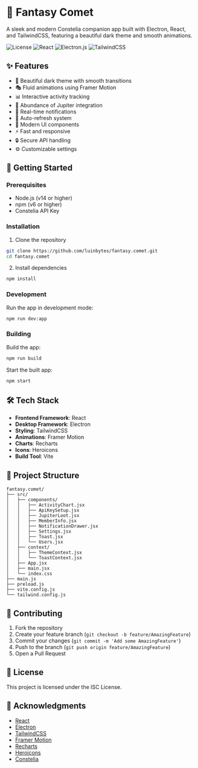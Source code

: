 # 🌟 Fantasy Comet

A sleek and modern Constelia companion app built with Electron, React, and TailwindCSS, featuring a beautiful dark theme and smooth animations.

![License](https://img.shields.io/badge/license-ISC-blue.svg)
![React](https://img.shields.io/badge/react-%2320232a.svg?style=flat&logo=react&logoColor=%2361DAFB)
![Electron.js](https://img.shields.io/badge/Electron-191970?style=flat&logo=Electron&logoColor=white)
![TailwindCSS](https://img.shields.io/badge/tailwindcss-%2338B2AC.svg?style=flat&logo=tailwind-css&logoColor=white)

## ✨ Features

- 🌙 Beautiful dark theme with smooth transitions
- 🎭 Fluid animations using Framer Motion
- 📊 Interactive activity tracking
- 🎲 Abundance of Jupiter integration
- 🔔 Real-time notifications
- 🔄 Auto-refresh system
- 🎨 Modern UI components
- ⚡ Fast and responsive
- 🔒 Secure API handling
- ⚙️ Customizable settings

## 🚀 Getting Started

### Prerequisites

- Node.js (v14 or higher)
- npm (v6 or higher)
- Constelia API Key

### Installation

1. Clone the repository
```bash
git clone https://github.com/luinbytes/fantasy.comet.git
cd fantasy.comet
```

2. Install dependencies
```bash
npm install
```

### Development

Run the app in development mode:
```bash
npm run dev:app
```

### Building

Build the app:
```bash
npm run build
```

Start the built app:
```bash
npm start
```

## 🛠️ Tech Stack

- **Frontend Framework**: React
- **Desktop Framework**: Electron
- **Styling**: TailwindCSS
- **Animations**: Framer Motion
- **Charts**: Recharts
- **Icons**: Heroicons
- **Build Tool**: Vite

## 📁 Project Structure

```
fantasy.comet/
├── src/
│   ├── components/
│   │   ├── ActivityChart.jsx
│   │   ├── ApiKeySetup.jsx
│   │   ├── JupiterLoot.jsx
│   │   ├── MemberInfo.jsx
│   │   ├── NotificationDrawer.jsx
│   │   ├── Settings.jsx
│   │   ├── Toast.jsx
│   │   └── Users.jsx
│   ├── context/
│   │   ├── ThemeContext.jsx
│   │   └── ToastContext.jsx
│   ├── App.jsx
│   ├── main.jsx
│   └── index.css
├── main.js
├── preload.js
├── vite.config.js
└── tailwind.config.js
```

## 🤝 Contributing

1. Fork the repository
2. Create your feature branch (`git checkout -b feature/AmazingFeature`)
3. Commit your changes (`git commit -m 'Add some AmazingFeature'`)
4. Push to the branch (`git push origin feature/AmazingFeature`)
5. Open a Pull Request

## 📝 License

This project is licensed under the ISC License.

## 🙏 Acknowledgments

- [React](https://reactjs.org/)
- [Electron](https://www.electronjs.org/)
- [TailwindCSS](https://tailwindcss.com/)
- [Framer Motion](https://www.framer.com/motion/)
- [Recharts](https://recharts.org/)
- [Heroicons](https://heroicons.com/)
- [Constelia](https://constelia.ai/)
